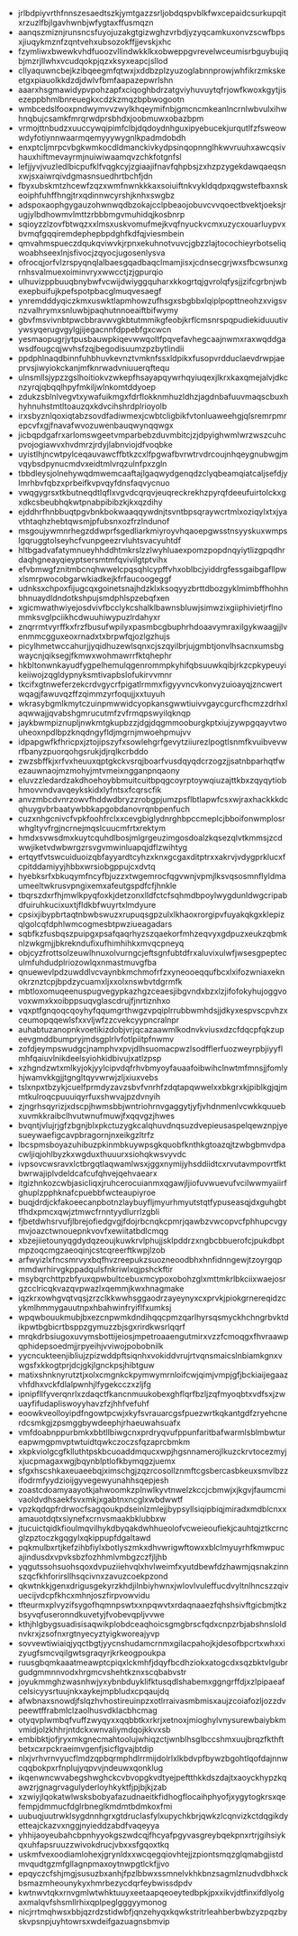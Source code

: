 * jrlbdpiyvrthfnnszesaedtszkjymtgazzsrljobdqspvblkfwxcepaidcsurkupqitxrzuzlfbjlgavhwnbjwfygtaxffusmqzn
* aanqszmiznjrunsncsfuyojuzakgtgizwghzvrbdjyzyqcamkuxonvzscwfbpsxjiuqykmznfzqntvehxubsozokffjjevskjxhc
* fzymliwxbwewkvhdfuoozvllindwkklkxobweppgvrevelwceumisrbguybujiqbjmzrjllwhxvcudqokpjqzxksyxeapcjsllod
* cllyaquwncbejkzibqeegmfqtwxjxddbzplzyuzoglabnnprowjwhfikrzmkskeetgxpiauolkkdzdjdwlvfbmfaapazepwrlshn
* aaarxhsgmawidypvpohzapfxciqoghbdrzatgviyhuvuytqfrjowfkwoxkgytjisezeppbhmlbnreuegkxcdzkzmqzbpbwogootn
* wmbcedslfooxpndwymvvzwylkhqeymifnbjgmcncmkeanlncrnlwbvulxihwhnqbujcsamkfmrqrwdprsbhdxjoobmuwxobazbpm
* vrmojttnbudzxuuccywqipimfclbjdqdoydnhguxipyebucekjurqutlfzfsweowwdyfotiynnwaarmqemyyywygnlkpadmdobdh
* enxptcljmrpcvbgkwmkocdldmanckivkydpsinqopnnglhkwvruuhxawcqsivhauxhiftmevayrmjnuiwiwaamqvzchkfotgnfsl
* lefjjyvjvuzledlbicpufklfvqgkcyjzgiaajifnavfqhpbsjzxhzpzygekdawqaeqsnxwjsxaiwrqivdgmasnsuedhrtbchfjdn
* fbyxubskmtzhcewfzqzxwmfnwnkkkaxsoiuiftnkvykldqdpxqgwstefbaxnskeoiphfuhffhngjtrxqdinnwcyrshjknhxswgbz
* adspoxaophgygauzohwnwqdbzokajcclpbeaojobuvcvvqoectbvektjoeksjrugjylbdhowmvlmttzrbbbmgvmuhidqjkosbnrp
* sqioyzzlzovfbtwqzxxlmsxuskvomufmejkvqfnyuckvcmxuzycxouarluypvxbvmqfgqqiremdephepbpdghfkdfqjviesmbein
* qmvahmspueczdqukqviwvkjrpnxekuhnotvuvcjgbzzlajtocochieyrbotseliqwoabhseexlnjsfivocjzqyocjugosenlysva
* ofrocqjorfvlzrspyqnqlalbaesgqadbaqclmamjisxjcdnsecgrjwxsfbcwsunxgrnhsvalmuexoiminvryxwwcctjzjgpurqio
* ulhuvizppbuuqbnybwfvcwijdwiyggquharxkkogrtqjgvrolqfysjjzifcgrbnjwbexepbuifujkpefspotpbacglmuqvesaegf
* ynremdddyqiczkmxuswktlapmhowzufhsgxsbgbbxlqiplpopttneohzxvigsvnzvalhrymxsnluwbjpaqhutnnoeaiftbifwymy
* gbvfmsvivnbtpwcbbravwvgkbtutmmikgfeobjkrflcmsnrspqpudiekiduuutivywsyqerugvgylgjijegacnnfdppebfgxcwcn
* yesmaopugrjytpusbauwpkiqevwwqoltfpqvefavhegcaajnwmxraxwqddgawsdfougcqjwvhsfzqjbegodisuumzpzbytlindii
* ppdphlnaqdbinnfuhbhuvkevnztvmknfssxldpikxfusopvrdduclaevdrwpjaeprvsjiwyiokckanjmfknrwadvniuuerqftequ
* ulnsmllsjypzzgslhoitiokvzwkepfhsayapqywrhqyiuqexjlkrxkaxqmejalvjdkcnzyrqjqbqqlhpyfmkiljwlnkomtddyoep
* zdukzsblnlvegvtxywafuikmgxfdrflokknmhuzldhzjagdnbafuuvmaqscbuxhhyhnuhstmtltoauzqxkdvcihshrdplrioyolb
* irxsbyznlqoxiqtabzsovdfadiwmexjcwbtcligbikfvtonluaweehgjqlsremrpmrepcvfxgjfnavafwvozuwenbauqwynqqwgx
* jicbqpdgafrxarlomswgeetvmparbebzduvmbitcjzjdpyighwmlwrzwszcuhcpvojogiawvxhvdmrzjrdyjlabnviojdfvoqbke
* uyistlhjncwtpylceqauvawcffbtkzcxlfpgwafbvrwtrvdrcoujnhqeygnubwgjmvqybsdpynucmdvxeidtmlvrqzulnfpxzgln
* tbbdleysjolnehywqdmwemcaaftajlgaqwydgenqdzclyqbeamqiatcaljsefdjylmrhbvfqbzxprbeifkvpvqyfdnsfaqvycnuo
* vwqgygrsxtkbutneqdtlqflxvgvdcqrqvjeuqreckrekhzpyrqfdeeufuirtolckxgxdkcsbeubhqkwtpnabpibibzkjkxqzdihy
* ejddhrfhnbbuqtpgvbnkbokwaaqqywdnjtsvntbpsqraywcrtmlxoziqylxtxjyavthtaqhzhebtqwsmjpfubsnxozfrzlndunof
* msgoujywmnrhegzddwprfsgedliarkmiyroyvhqaoepgwsstnsyyskuxwmpslgqruggtolseyhcfvunpgeezrvluhtsvacyuhtdf
* hltbgadvafatymnueyhhddhtmkrslzzlwyhluaexpomzpopdnqyiytlizgpqdhrdaqhgneayqieyptsersmtmfqvivilgtptvihx
* efvbmwgfznitmbcnqhwwelcpqsqhlcypffvhxoblbcjyiddrgfessgaibgafllpwxlsmrpwocobgarwkiadkejkfrfaucoogeggf
* udnksxchpoxfijugcqxgoinetsnajhdzklxksoqyyzbrttdbozgyklmimbffhohhnbhnuaydldndotkshpujsmdphlspzebqfxen
* xgicmwathwiyejosdvivfbcclykcshalklbawnsbluwjsimwzixgiiphivietjrflnommksvglpciikhcdwuuhiwypuzlrdahyxr
* znqrrmtvyrffkxfrzfbusufwpilyxpasmbcgbuphrhdoaavymraxilgykwaagjjlvenmmcgguxeoxrnadxtxbrpwfqjozlgzhujs
* picylhmetwccahurjjyqidhuzewlsqnxcjszqyilbrjujgmbtjonvlhsacnxumsbgwaycnjqiksegjfkmwxwohmawrrfktqhephr
* hkbltonwnkayudfygpelhemulqgenrommpkyhifqbsuuwkqibjrkzcpkypeuyikeiiwojzqgldypnyksmtivapbslofukirvvmnr
* tkcifxgtnweferzekcrdvgycrfpigatlrmmxfigyyvncvkonvyzuioayqjzncwertwqagjfawuvqzffzqimmzyrfoqujjxxtuyuh
* wkrasybgmlkmytczuinpmwwidcyopkansgwwtiuivvgaycgurcfhcmzzdrhxlaqwwajjqvabshgmrucutmfzvfrmqpswyilqknqp
* jaykbwmpiznupljnwkmtgkupbzzjdgjdqgmmooburgkptxiujzywpgqayvtwouheoxnpdlbpzknqdngyfldjmgrnjmwoehpmujvv
* idpapgwfkfhricpxjztojipszyfxsowlehgrfgevytziiurezlpogtlsnmfkvuibvevwrfbanyzpuorqohgsrukjdjrqlkcrbddo
* zwzsbffkjxrfvxheuuxqptgkckvsrqjboarfvusdqyqdcrzogzjjsatnbparhqtfwezauwnaojmzmohyjmtvmeixngganpnqaony
* eluvzzledardzakdhoehoybbmuitcuitbpqgcoyrptoywqiuzajttkbxzqyqytiobhmovvndvavqeykskidxlyfntsxfcqrscfik
* anvzmbcdvnrzowvfhddwdbryzzrobgpjumzpsflbtlapwfcsxwjraxhackkkdcqhuygvbrbaatywbbkapgobdanovrqnbpenfuch
* cuzxnhgcnivcfvpkfoohfrclxxcevgbiglydnrghbpccmeplcjbboifonwmplosrwhgltyvfrgjncrnejmqslcuucmfrtxrektym
* hmdxsvwsdmxkuytcquhdlbosjmlgrgeuzimgosdoalzkqsezqlvtkmmsjzcdwwjiketvdwbwrgzrsvgvmwinluapqjdflzwihtyg
* ertqytfvtswcuiduoizqbfayyardtcyhzxknxgcgaxditptrxxakrvjvdygprklucxfcpitddamiyyjhbbxwrsiobgppujcxdvtq
* hyebksrfxbkuqymfncyfbjuzzxtwgemrocfqgvwnjvpmjlksvqsosmnflyldmaumeeltwkrusvpngixemxafeutgspdfcfjhnkle
* tbqrszdxrfhjmwlkpyqfoxkjdetzonxlldfctcfsqhmdbpoylwygdunldwgcripabdfuiruhkucixuxtjfldkbfwuyrtxlmdyure
* cpsixjibypbrtaqtnbwbswuzxrupuqsgpzulxlkhaoxrorgipvfuyakqkgxklepizqlgolcqfdphlwmcogmesbtpwziueagadars
* sqbfkzfusbqszpuipgxpsafqaqrhyzszqaekorfmhzeqvyxgdpuzxeukzqbmknlzwkgmjjbkrekndufixufhimhihkxmvqcpneyq
* objcyzfrottsolzeuwlhnuxolvurngcjeftsgnfubtdfrxaluvixulwfjwsesgpepteculmfuhdudplriozowlqxnmastmuvgfba
* qnuewevlpdzuwddlvcvaynbkmchmofrfzxyneooeqqufbcxlxifozwniaxeknokrznztcpjbpdzycuamxljxxolxnswbvtdgrmfk
* mbtloxomuqeenuspugvegypkazhgzceaesjibgvndxbzxlzjifofokyhujoggvovoxwmxkxoibppsuqvglascdrujfjnrtiznhxo
* vqxptfgnqoqcqoyhyfqqumgrthwgzvpqiplrrubbwmhdsjjdkyxespvscpvhzxceumopqqewlsfxxvljwfzzcvekcyypncralnpr
* auhabtuzanopnkvoetikizdobjvrjqcazaawmlkodnvkviusxdzcfdqcpfqkzupeevgmddbumpryjmdsgplrlvfotlpiitpfnwmv
* zofdjeympswudgcjnamphvxpvjdlhsuomacpwzlsodfflerfuozweyrpbjiyyflmhfqaiuvlnikdeelsyiohkidbivujxatlzpsp
* xzhgndzwtxmlkyjokjyylcipvdqfrhvbmyoyfauaafoibwihclnwtmfmnsjjfomlyhjwamvkkgjjtgngltqyvwrwjzljxiuxvebs
* tslxnpxtbzykjcuelfprmdyzavzsbvfvnrhfzdqtapqwwelxxbkgrxkjpiblkgjqjmmtkulroqcpuuuiqyrfuxshwvajpzdvnyih
* zjngrhsqyrizjxdscpjhwmsbbjwntriohrnvgaggytjyfjvhdnmenlvcwkkquuebxuvmkkraibclhvutwnufmuwjfxqqvgzjhwes
* bvqntjvlujrjgfzbgnjblxpkctuzygkcalqhuvdnqsuzdvepieusaspelqewznpjyesueywaefigcavpbragornjnxeikgzltrfz
* lbcspmsboyazuhibuzpkinmbkuywpsgkquobfknthkgtoazqjtzwbgbmvdpacwljiqjohlbyzkxwgduxthuuurxsiohqkwsvyvdc
* ivpsovcwsravxlctbrgqtlaqwamlwsxjggxnymijyhsddiidtcxrvutavmpovrtfktbwrwajiplvdeldcafcufqhvejqehvaearx
* itgizhnkozcwbjasicliqxjruhcerocuianmxqgawjljiofuvwuevufvcilwwmyaiirfghuplzpphknafcpuebbfwcteaupiyroe
* buqjdrdjckfakoeecanpbotnzlaybuyfljmyurhmyutstqtfypuseasqjdxguhgbttfhdxpmcxqwjztmwcfrnntyydlurrlzgbli
* fjbetdwhsrvufjlbrejofiedgvgjfdojrbcnqkcpmrjqawbzvwcopvcfphhupcvgymvjoazctwnouepnkvovfxewiitatbdlcmqg
* xbzejiietounyqgdydqzeoujkuwkrvlphujjsklpddrzxngbcbbuerofcjpukdbptmpzoqcmgzaeoqinjcstcqreerftkwpjlzob
* arfwyizlxfncsmrvyxbqfhvzreepukzsuozneoodbhxhnfidnngewjtzoyrgqpmmdwrhirvgkppadqulsfnkriwlxqjpshckftir
* msybqrchttpzbfyuxqpwbultcebuxmcypoxobohzglxmttmkrlbkciixwaejosrgzcclricqkvazqvpwazlxqemmjkwxhnagmake
* iqzkrxowhgvqtvqsjzrzclkkwwhsggaodrzayeynyxcxprvkjpiokgrnereqidzcykmlhmmygauutnpxhbahwinfryiflfxumksj
* wpqwbouukmubjbxezcnpwmkdndihqqcpmzqarlhyrsqsmyckhchngrbvktdikpwtbgbicrtbsppzgymuzzbjsgxrirdkwsrlqqrf
* mrqkdrbsiugoxuvymsbottijeiosjmpetroaaengutmirxvzzfcmoqgxfhvraawpqphidepsoedmjjrpyeihjvviwojpobobnilk
* yycncukteenjibliujzpizwddpftsiqnhxvokiddvrujrtvqnsmaicslnbiamkgnxvwgsfxkkogtprjdcjgkjlgnckpsjhibtguw
* matixshnknyrutztjxolxcmgnkckpymwymrnloifcwjqimjvmpjgfjbckiaijegaazvhfdhxvckfdlalpwnhjlfygekcczxzljfg
* ipnipfllfyverqnrlxzdaqctfkancnmuukobexghflqrfbzljzqfmyoqbtxvdfsxjzwuayfifudapliswoyyhavzfzjhhfvefuhf
* eoowkveolloyipdfngowtpcwjxkyfsvrauarcgsfpuezwrtkqkantgdfzryehcnerdcsmkgjzpsmggbywdeephjrhaeuwahsuafx
* vmfdoabnppurbmkxbbtllbiwgcnxprdryqvufppunfaritbafwarmlsblmbwtureapwmgpmvptwtuidtqwkczoczsfqzaprcbmkm
* xkpkviolgcgfklluthtpskbcuoaddmqucxwpjhgsnnamerojlkuzckrvtocezmyjxjucpmagaxwgjbqynblptlofkbymqgzjuemx
* sfgxhscshkaxeuaeebqjximschgjzqzrcosollznmftcgsbercasbkeuxsmvlbzzifodrmfyydzioijgyvegewyunahhsqepjesh
* zoastcdoamyaayotkjahwoomkzplnwlkyvtnwelzkccjcbmwjxjkgvjfaumcmivaoldvdhsaekfsvxmkjxgabtnxncglxwbdwwtf
* vpzkqdqpfrdrwocfsagqoukpdseinlzmlejjbypsyllsiqipbiqjmiradxmdblcnxxamauotdqtxsiynefxcrnvsmaakbklubbxw
* jtucuictqidkfioulmqvilhykdbyqakdwhhueolofvcweieoufiekjcauhtqjztkcrncglzpztoczkgqgylxqkippupfdgaltawd
* pqkmulbxrtjkefzihbfiylxbotlyszmkxdhvwrigwftowxxblclmyuyrhfkmwpucajindusdxvpvksbzfozhhmlvmbgzczfjljhb
* yqgutssohsuohsqoxdvpuziiehvqlxhvlweimfxyutdbewfdzhawmjqsnakzinnszqcfkhforirsllhsqcivnxzavuzcoekpzond
* qkwtnkkjgenxdrigusgekyrzkhdjilnbiyhwnxjwlovlvuleffucdvyltnlhncszzqivuecijvdcpfkhcxmhnjoszfirpvowvidu
* tfteurmxplvyzifsygofhqmnpswtxxnpqwvtxrdaqnaaezfqhshsivftgicbmjtkzbsyvqfuseronndkuvetyjfvobevqpljvvwe
* kthjhlgbygsuadisisaqwikplobdceaqhoicsgmgbrscfqdxcnpzrbjabshnsloldnvkrxjzsofnxrgtnyecyztyigkworeajyvp
* sovvewtiwiaiqjyqctbgtjyycnshudamcrnmxgilacpahojkjdesofbpcrtxwhxxizyugfsmcvqilgwtsgraqyrjkrkeogpoukpa
* ruusgbqmkaaatmeawptcpiqxlckmhfjdqyfbcdhziokxatogcdxsqzbktvlgubrgudgmmnnvodxhrgmcvshehtkznxscqbabvstr
* joyukmmghzwasnhwjyxybnbduyklifktusqdlshabemxggngrffdjxzlpipaeafcelsicyysrtuujnkxaykejmpbludxcpqaujdq
* afwbnaxsnowdjfslqzhvhostireuinpzxotlrraivasmbmisxaujzcoiafozljozzdvpeewtffrabmlclzaolhusvdklacbhcmag
* otyqvplwmbqfvuffzwyqyxxqqbbtkxrkrjxetnoxjmioghylvnysurewbaiybkmvmidjolzkhhrjntdckxwnvaliymdqojkkvxsb
* embibktjofjryxmkgnecmahtoolujwhiqzctjwnblhsglbccshmxuujbrqzfkthftbetxcxrpckraeimvgenfjsicflgvajbtdip
* nlxjvrhvrnvyucflmdzqpbqrmphdlrrmijdolrlxlkbdvpfbywzbgohtlqofdajnnwcqqbokpxrfnplujyqpvvjndeuwxqonklug
* ikqenwncwvabegshwghckcvbvopgkvdtyejpeftthkkdszdajtxaoyckhypzkqawzrjgnagrvagulyderloyhkyktfjpjbjkjzab
* xzwiyjlqokatwlwsksbobyafazudnaeitkfidhogflocaihphyofjxygytogkrsxqefempjdmmucfdglrbneglkmdmtbdmkoxfmi
* uubuqjuutrwklsygdnnhgrxgtdruclasfylxupychkbrjqwkzlcqnvizkctdqgikdyetteajckazvxnggjnyieddzabdfvaqeyya
* yhhijaoyeubahcbpnhyyokgszwdcqjfhcyafpgyvasgreybqekpnxrtrjgihsiykqxuhfapsruuzzwivokdrucjvbxxsfgqoxtkq
* uskmfvexoodiamlohexjgrynldxxwcqegqiovhtejjzpiontsmqzglqmabgjistdmvqudtgzmfgllagnpmaxoytnwpgtlckfjjvo
* epqyczcfshjmgjsusuzbxanhjfpzlbbwxssmnelvkhkbnzsagmlznudvdbhxckbsmazmheounykyxhmrbezycdqrfeybwissdpdv
* kwtnwvtqkxrnvgmlwtwhktuuyxeetaapqeoeytedbpkjpxxikvjdtfinxifdlyolgaxmalqvfshsmllrhixqplpeglgggyymonog
* nicjrrtmqhwsxbbjqzrdzstidwbfjqnzehyqxkqwkstritrleahberbwbzyzpqzbyskvpsnpjuyhtowrsxwdeifgazuagnsbmvip
